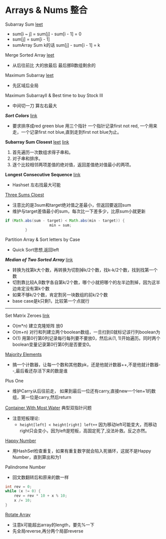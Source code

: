 # Arrays & Nums 整合

Subarray Sum [leet](http://www.lintcode.com/en/problem/subarray-sum/#)
* sum[i ~ j] = sum[j] - sum[i - 1] = 0
* sum[j] = sum[i - 1]
* sumArray Sum k的话 sum[j] - sum[i - 1] = k

Merge Sorted Array [leet](https://leetcode.com/problems/merge-sorted-array/)
* 从后往前比 大的放最后 最后挪B数组剩余的

Maximum Subarray [leet](https://leetcode.com/problems/maximum-subarray/)
* 先区域后全局

Maximum SubarrayII & Best time to buy Stock III
* 中间切一刀 算左右最大

***Sort Colors*** [link](https://gretchency.gitbooks.io/leetcode/content/sort_colors.html)
* 要求排序成red green blue  用三个指针 一个指针记录first not red, 一个用来走，一个记录first not blue,直到走到first not blue为止。

**Subarray Sum Closest** [leet](http://www.lintcode.com/en/problem/subarray-sum-closest/) [link](https://gretchency.gitbooks.io/leetcode/content/subarray_sum_closest.html)
1. 首先遍历一次数组求得子串和。
2. 对子串和排序。
3. 逐个比较相邻两项差值的绝对值，返回差值绝对值最小的两项。

**Longest Consecutive Sequence** [link](https://gretchency.gitbooks.io/leetcode/content/longest_consecutive_sequence.html)
* Hashset 左右找最大可能

[Three Sums Cloest](https://gretchency.gitbooks.io/leetcode/content/three_sum.html)
* 注意比的是3sum和target绝对值之差最小，但返回要返回sum
* 维护与target差值最小的sum，每次比一下差多少，比原sum小就更新
```java
if (Math.abs(sum - target) < Math.abs(min - target)) {
                    min = sum;
         }
```

Partition Array & Sort letters by Case
* Quick Sort思想,返回left

***Median of Two Sorted Array*** [link](https://gretchency.gitbooks.io/leetcode/content/median_of_two_sorted_arrays.html)
* 转换为找第k大个数，再转换为切割掉k/2个数，找k-k/2个数，找到找第一个数
* 切割靠比较A,B数字各自第k/2个数，哪个小就把哪个的左半边割掉，因为这半边肯定没有第k个数
* 如果不够k/2个数，肯定割另一块数组的前k/2个数
* base case是k只剩1，比较第一个点就行

---


Set Matrix Zeroes [link](https://gretchency.gitbooks.io/leetcode/content/wei_ruan.html)
* O(m*n) 建立克隆矩阵 放0
* O(m+n) 对行和列建立两个boolean数组，一旦扫到0就标记该行列boolean为
* O(1) 用第0行第0列记录每行每列要不要放0，然后从(1, 1)开始遍历。同时两个boolean变量记录第0行第0列是否要变0。

[Majority Elements](https://gretchency.gitbooks.io/leetcode/content/majority_number.html)
* 搞一个计数器，让每一个数和其他数pk，还是他就计数器++,不是他就计数器--,最后看还存活下来的数是谁

Plus One
* 维护Carry从后往前走， 如果到最后一位还有carry,直接new一个len+1的数组，第一位是carry,然后return

[Container With Most Water](https://gretchency.gitbooks.io/leetcode/content/container_with_most_water.html)
典型双指针问题

* 注意短板理论: 
  * ```height[left] < height[right] left++``` 因为移动left可能变大，而移动right只会变小，因为left是短板，高固定死了,没法补救。反之亦然。


[Happy Number](https://gretchency.gitbooks.io/leetcode/content/happy_number.html)
* 用HashSet检查重复，如果有重复数字就会陷入死循环，这就不是Happy Number，直到算出和为1

Palindrome Number
* 回文数翻转后和原来的数一样
```java
int rev = 0;
while (x != 0) {
    rev = rev * 10 + x % 10;
    x /= 10;
}
```

[Rotate Array](https://gretchency.gitbooks.io/leetcode/content/rotate_array.html)
* 注意k可能超出array的length，要先%一下
* 先全局reverse,再分两个局部reverse






